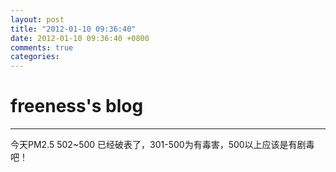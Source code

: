 ```yaml
---
layout: post
title: "2012-01-10 09:36:40"
date: 2012-01-10 09:36:40 +0800
comments: true
categories: 
---
```


# freeness's blog

----------

>
今天PM2.5 502~500 已经破表了，301-500为有毒害，500以上应该是有剧毒吧！